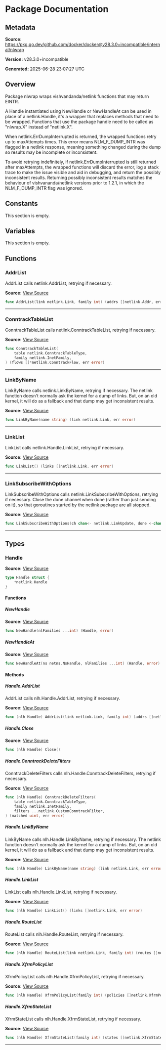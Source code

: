 # Package Documentation

## Metadata

**Source:** https://pkg.go.dev/github.com/docker/docker@v28.3.0+incompatible/internal/nlwrap

**Version:** v28.3.0+incompatible

**Generated:** 2025-06-28 23:07:27 UTC

## Overview

Package nlwrap wraps vishvandanda/netlink functions that may return EINTR.

A Handle instantiated using NewHandle or NewHandleAt can be used in place
of a netlink.Handle, it's a wrapper that replaces methods that need to be
wrapped. Functions that use the package handle need to be called as "nlwrap.X"
instead of "netlink.X".

When netlink.ErrDumpInterrupted is returned, the wrapped functions retry up to
maxAttempts times. This error means NLM_F_DUMP_INTR was flagged in a netlink
response, meaning something changed during the dump so results may be
incomplete or inconsistent.

To avoid retrying indefinitely, if netlink.ErrDumpInterrupted is still
returned after maxAttempts, the wrapped functions will discard the error, log
a stack trace to make the issue visible and aid in debugging, and return the
possibly inconsistent results. Returning possibly inconsistent results matches
the behaviour of vishvananda/netlink versions prior to 1.2.1, in which the
NLM_F_DUMP_INTR flag was ignored.


## Constants

This section is empty.

## Variables

This section is empty.

## Functions

### AddrList

AddrList calls netlink.AddrList, retrying if necessary.

**Source:** [View Source](https://github.com/docker/docker/blob/v28.3.0/internal/nlwrap/nlwrap_linux.go#L90)  

```go
func AddrList(link netlink.Link, family int) (addrs []netlink.Addr, err error)
```

---

### ConntrackTableList

ConntrackTableList calls netlink.ConntrackTableList, retrying if necessary.

**Source:** [View Source](https://github.com/docker/docker/blob/v28.3.0/internal/nlwrap/nlwrap_linux.go#L112)  

```go
func ConntrackTableList(
	table netlink.ConntrackTableType,
	family netlink.InetFamily,
) (flows []*netlink.ConntrackFlow, err error)
```

---

### LinkByName

LinkByName calls netlink.LinkByName, retrying if necessary. The netlink
function doesn't normally ask the kernel for a dump of links. But, on an old
kernel, it will do as a fallback and that dump may get inconsistent results.

**Source:** [View Source](https://github.com/docker/docker/blob/v28.3.0/internal/nlwrap/nlwrap_linux.go#L137)  

```go
func LinkByName(name string) (link netlink.Link, err error)
```

---

### LinkList

LinkList calls netlink.Handle.LinkList, retrying if necessary.

**Source:** [View Source](https://github.com/docker/docker/blob/v28.3.0/internal/nlwrap/nlwrap_linux.go#L155)  

```go
func LinkList() (links []netlink.Link, err error)
```

---

### LinkSubscribeWithOptions

LinkSubscribeWithOptions calls netlink.LinkSubscribeWithOptions, retrying if necessary.
Close the done channel when done (rather than just sending on it), so that goroutines
started by the netlink package are all stopped.

**Source:** [View Source](https://github.com/docker/docker/blob/v28.3.0/internal/nlwrap/nlwrap_linux.go#L166)  

```go
func LinkSubscribeWithOptions(ch chan<- netlink.LinkUpdate, done <-chan struct{}, options netlink.LinkSubscribeOptions) (err error)
```

---

## Types

### Handle

**Source:** [View Source](https://github.com/docker/docker/blob/v28.3.0/internal/nlwrap/nlwrap_linux.go#L33)  

```go
type Handle struct {
	*netlink.Handle
}
```

#### Functions

##### NewHandle

**Source:** [View Source](https://github.com/docker/docker/blob/v28.3.0/internal/nlwrap/nlwrap_linux.go#L37)  

```go
func NewHandle(nlFamilies ...int) (Handle, error)
```

##### NewHandleAt

**Source:** [View Source](https://github.com/docker/docker/blob/v28.3.0/internal/nlwrap/nlwrap_linux.go#L45)  

```go
func NewHandleAt(ns netns.NsHandle, nlFamilies ...int) (Handle, error)
```

#### Methods

##### Handle.AddrList

AddrList calls nlh.Handle.AddrList, retrying if necessary.

**Source:** [View Source](https://github.com/docker/docker/blob/v28.3.0/internal/nlwrap/nlwrap_linux.go#L81)  

```go
func (nlh Handle) AddrList(link netlink.Link, family int) (addrs []netlink.Addr, err error)
```

##### Handle.Close

**Source:** [View Source](https://github.com/docker/docker/blob/v28.3.0/internal/nlwrap/nlwrap_linux.go#L53)  

```go
func (nlh Handle) Close()
```

##### Handle.ConntrackDeleteFilters

ConntrackDeleteFilters calls nlh.Handle.ConntrackDeleteFilters, retrying if necessary.

**Source:** [View Source](https://github.com/docker/docker/blob/v28.3.0/internal/nlwrap/nlwrap_linux.go#L99)  

```go
func (nlh Handle) ConntrackDeleteFilters(
	table netlink.ConntrackTableType,
	family netlink.InetFamily,
	filters ...netlink.CustomConntrackFilter,
) (matched uint, err error)
```

##### Handle.LinkByName

LinkByName calls nlh.Handle.LinkByName, retrying if necessary. The netlink function
doesn't normally ask the kernel for a dump of links. But, on an old kernel, it
will do as a fallback and that dump may get inconsistent results.

**Source:** [View Source](https://github.com/docker/docker/blob/v28.3.0/internal/nlwrap/nlwrap_linux.go#L126)  

```go
func (nlh Handle) LinkByName(name string) (link netlink.Link, err error)
```

##### Handle.LinkList

LinkList calls nlh.Handle.LinkList, retrying if necessary.

**Source:** [View Source](https://github.com/docker/docker/blob/v28.3.0/internal/nlwrap/nlwrap_linux.go#L146)  

```go
func (nlh Handle) LinkList() (links []netlink.Link, err error)
```

##### Handle.RouteList

RouteList calls nlh.Handle.RouteList, retrying if necessary.

**Source:** [View Source](https://github.com/docker/docker/blob/v28.3.0/internal/nlwrap/nlwrap_linux.go#L175)  

```go
func (nlh Handle) RouteList(link netlink.Link, family int) (routes []netlink.Route, err error)
```

##### Handle.XfrmPolicyList

XfrmPolicyList calls nlh.Handle.XfrmPolicyList, retrying if necessary.

**Source:** [View Source](https://github.com/docker/docker/blob/v28.3.0/internal/nlwrap/nlwrap_linux.go#L184)  

```go
func (nlh Handle) XfrmPolicyList(family int) (policies []netlink.XfrmPolicy, err error)
```

##### Handle.XfrmStateList

XfrmStateList calls nlh.Handle.XfrmStateList, retrying if necessary.

**Source:** [View Source](https://github.com/docker/docker/blob/v28.3.0/internal/nlwrap/nlwrap_linux.go#L193)  

```go
func (nlh Handle) XfrmStateList(family int) (states []netlink.XfrmState, err error)
```

---

